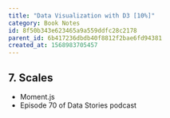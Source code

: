 ```yaml
---
title: "Data Visualization with D3 [10%]"
category: Book Notes
id: 8f50b343e623465a9a559ddfc28c2178
parent_id: 6b417236dbdb40f8812f2bae6fd94381
created_at: 1568983705457
---
```


## 7. Scales
* Moment.js
* Episode 70 of Data Stories podcast

                